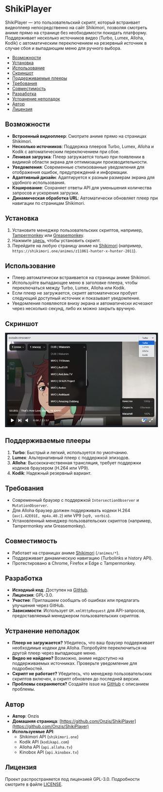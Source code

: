 # ShikiPlayer

ShikiPlayer — это пользовательский скрипт, который встраивает видеоплеер непосредственно на сайт Shikimori, позволяя смотреть аниме прямо на странице без необходимости покидать платформу. Поддерживает несколько источников видео (Turbo, Lumex, Alloha, Kodik) с автоматическим переключением на резервный источник в случае сбоя и выпадающим меню для ручного выбора.

- [Возможности](#возможности)
- [Установка](#установка)
- [Использование](#использование)
- [Скриншот](#скриншот)
- [Поддерживаемые плееры](#поддерживаемые-плееры)
- [Требования](#требования)
- [Совместимость](#совместимость)
- [Разработка](#разработка)
- [Устранение неполадок](#устранение-неполадок)
- [Автор](#автор)
- [Лицензия](#лицензия)

## Возможности
- **Встроенный видеоплеер**: Смотрите аниме прямо на страницах Shikimori.
- **Несколько источников**: Поддержка плееров Turbo, Lumex, Alloha и Kodik с автоматическим переключением при сбое.
- **Ленивая загрузка**: Плеер загружается только при появлении в видимой области экрана для оптимизации производительности.
- **Уведомления**: Современные стилизованные уведомления для отображения ошибок, предупреждений и информации.
- **Адаптивный дизайн**: Адаптируется к разным размерам экрана для удобного использования.
- **Кэширование**: Сохраняет ответы API для уменьшения количества запросов и ускорения загрузки.
- **Динамическая обработка URL**: Автоматически обновляет плеер при навигации по страницам Shikimori.

## Установка
1. Установите менеджер пользовательских скриптов, например, [Tampermonkey](https://www.tampermonkey.net/) или [Greasemonkey](https://www.greasespot.net/).
2. Нажмите [здесь](https://github.com/Onzis/ShikiPlayer/raw/refs/heads/main/ShikiPlayer.user.js), чтобы установить скрипт.
3. Перейдите на любую страницу аниме на [Shikimori](https://shikimori.one/) (например, `https://shikimori.one/animes/z11061-hunter-x-hunter-2011`).

## Использование
- Плеер автоматически встраивается на страницы аниме Shikimori.
- Используйте выпадающее меню в заголовке плеера, чтобы переключаться между Turbo, Lumex, Alloha или Kodik.
- Если плеер не загружается, скрипт автоматически пробует следующий доступный источник и показывает уведомление.
- Уведомления появляются внизу экрана и автоматически исчезают через несколько секунд, либо их можно закрыть вручную.

## Скриншот
![ShikiPlayer в действии](https://github.com/Onzis/ShikiPlayer/blob/main/public/player.png?raw=true)

## Поддерживаемые плееры
1. **Turbo**: Быстрый и легкий, используется по умолчанию.
2. **Lumex**: Альтернативный плеер с поддержкой эпизодов.
3. **Alloha**: Высококачественная трансляция, требует поддержки кодеков браузером (H.264 или VP9).
4. **Kodik**: Надежный резервный вариант.

## Требования
- Современный браузер с поддержкой `IntersectionObserver` и `MutationObserver`.
- Для Alloha браузер должен поддерживать кодеки H.264 (`avc1.42E01E, mp4a.40.2`) или VP9 (`vp9, vorbis`).
- Установленный менеджер пользовательских скриптов (например, Tampermonkey или Greasemonkey).

## Совместимость
- Работает на страницах аниме [Shikimori](https://shikimori.one/) (`/animes/*`).
- Поддерживает динамическую навигацию (Turbolinks и history API).
- Протестировано в Chrome, Firefox и Edge с Tampermonkey.

## Разработка
- **Исходный код**: Доступен на [GitHub](https://github.com/Onzis/ShikiPlayer).
- **Лицензия**: GPL-3.0.
- **Участие**: Приглашаем сообщать об ошибках или предлагать улучшения через GitHub.
- **Зависимости**: Использует `GM.xmlHttpRequest` для API-запросов, предоставляемый менеджером пользовательских скриптов.

## Устранение неполадок
- **Плеер не загружается?** Убедитесь, что ваш браузер поддерживает необходимые кодеки для Alloha. Попробуйте переключиться на другой плеер через выпадающее меню.
- **Видео не найдено?** Возможно, аниме недоступно на поддерживаемых источниках. Проверьте уведомление для подробностей.
- **Скрипт не работает?** Убедитесь, что менеджер пользовательских скриптов включен, а скрипт обновлен до последней версии.
- **Проблемы сохраняются?** Создайте issue на [GitHub](https://github.com/Onzis/ShikiPlayer/issues) с описанием проблемы.

## Автор
- **Автор**: Onzis
- **Домашняя страница**: [https://github.com/Onzis/ShikiPlayer](https://github.com/Onzis/ShikiPlayer)
- **Используемые API**:
  - Shikimori API (`shikimori.one`)
  - Kodik API (`kodikapi.com`)
  - Alloha API (`api.alloha.tv`)
  - Kinobox API (`api.kinobox.tv`)

## Лицензия
Проект распространяется под лицензией GPL-3.0. Подробности смотрите в файле [LICENSE](https://github.com/Onzis/ShikiPlayer/blob/main/LICENSE).
